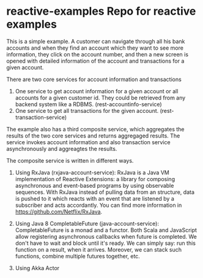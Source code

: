 reactive-examples
Repo for reactive examples
=================

This is a simple example. A customer can navigate through all his bank accounts and when they find an account which they want to see more information, they click on the account number, and then a new screen is opened with detailed information of the account and transactions for a given account.

There are two core services for account information and transactions

1. One service to get account information for a given account or all accounts for a given customer id. They could be retrieved from any backend system like a RDBMS. (rest-accountinfo-service)
2. One service to get all transactions for the given account. (rest-transaction-service)

The example also has a third composite service, which aggregates the results of the two core services and returns aggregaged results. The service invokes account information and also transaction service asynchronously and aggreagtes the results.

The composite service is written in different ways.

1. Using RxJava (rxjava-account-service): RxJava is a Java VM implementation of Reactive Extensions: a library for composing asynchronous and event-based programs by using observable sequences. With RxJava instead of pulling data from an structure, data is pushed to it which reacts with an event that are listened by a subscriber and acts accordantly. You can find more information in https://github.com/Netflix/RxJava.

2. Using Java 8 CompletableFuture (java-account-service): CompletableFuture is a monad and a functor. Both Scala and JavaScript allow registering asynchronous callbacks when future is completed. We don't have to wait and block until it's ready. We can simply say: run this function on a result, when it arrives. Moreover, we can stack such functions, combine multiple futures together, etc.

3. Using Akka Actor

